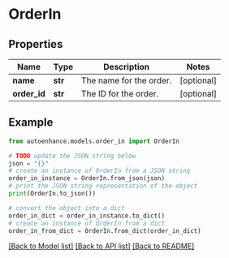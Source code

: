 # OrderIn


## Properties

Name | Type | Description | Notes
------------ | ------------- | ------------- | -------------
**name** | **str** | The name for the order. | [optional] 
**order_id** | **str** | The ID for the order. | [optional] 

## Example

```python
from autoenhance.models.order_in import OrderIn

# TODO update the JSON string below
json = "{}"
# create an instance of OrderIn from a JSON string
order_in_instance = OrderIn.from_json(json)
# print the JSON string representation of the object
print(OrderIn.to_json())

# convert the object into a dict
order_in_dict = order_in_instance.to_dict()
# create an instance of OrderIn from a dict
order_in_from_dict = OrderIn.from_dict(order_in_dict)
```
[[Back to Model list]](../README.md#documentation-for-models) [[Back to API list]](../README.md#documentation-for-api-endpoints) [[Back to README]](../README.md)


